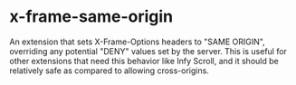 # x-frame-same-origin
An extension that sets X-Frame-Options headers to "SAME ORIGIN", overriding any potential "DENY" values set by the server.
This is useful for other extensions that need this behavior like Infy Scroll, and it should be relatively safe as compared to allowing cross-origins.
